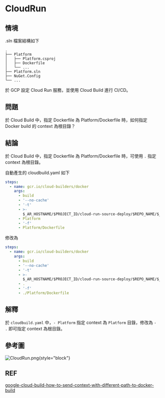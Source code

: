 # CloudRun

## 情境

.sln 檔案結構如下

```
.
├── Platform
│   ├── Platform.csproj
│   ├── Dockerfile
│   └── ...
├── Platform.sln
├── NuGet.Config
└── ...
```

於 GCP 設定 Cloud Run 服務，並使用 Cloud Build 進行 CI/CD。

## 問題

於 Cloud Build 中，指定 Dockerfile 為 Platform/Dockerfile 時，如何指定 Docker build 的 context 為根目錄？

## 結論

於 Cloud Build 中，指定 Dockerfile 為 Platform/Dockerfile 時，可使用 `.` 指定 context 為根目錄。

自動產生的 cloudbuild.yaml 如下

```yaml
steps:
  - name: gcr.io/cloud-builders/docker
    args:
      - build
      - '--no-cache'
      - '-t'
      - >-
        $_AR_HOSTNAME/$PROJECT_ID/cloud-run-source-deploy/$REPO_NAME/$_SERVICE_NAME:$COMMIT_SHA
      - Platform
      - '-f'
      - Platform/Dockerfile
```

修改為

```yaml
steps:
  - name: gcr.io/cloud-builders/docker
    args:
      - build
      - '--no-cache'
      - '-t'
      - >-
        $_AR_HOSTNAME/$PROJECT_ID/cloud-run-source-deploy/$REPO_NAME/$_SERVICE_NAME:$COMMIT_SHA
      - .
      - '-f'
      - ./Platform/Dockerfile
```

## 解釋

於 `cloudbuild.yaml` 中，`- Platform` 指定 context 為 `Platform` 目錄，修改為 `- .` 即可指定 context 為根目錄。

## 參考圖

![CloudRun.png](CloudRun.png){style="block"}

## REF

[google-cloud-build-how-to-send-context-with-different-path-to-docker-build](https://stackoverflow.com/questions/68303511/google-cloud-build-how-to-send-context-with-different-path-to-docker-build)